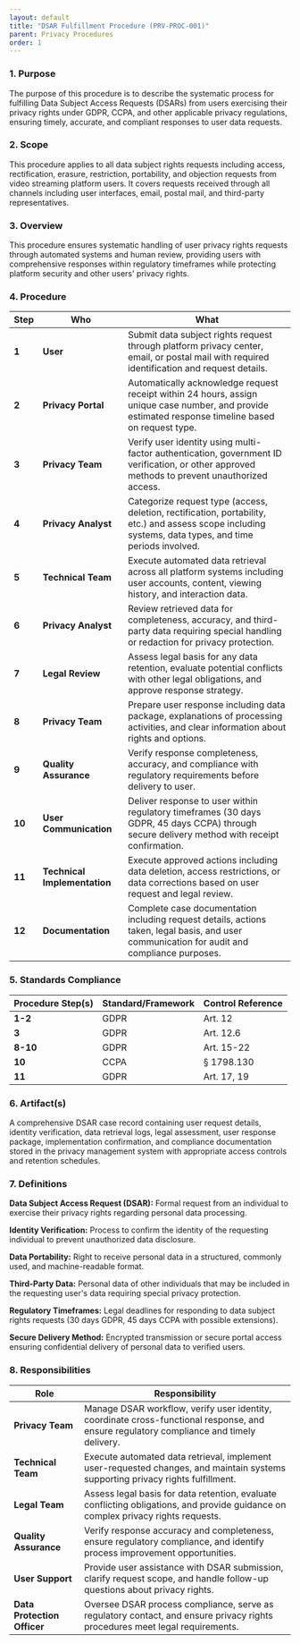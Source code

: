 ```yaml
---
layout: default
title: "DSAR Fulfillment Procedure (PRV-PROC-001)"
parent: Privacy Procedures
order: 1
---
```


### 1. Purpose

The purpose of this procedure is to describe the systematic process for fulfilling Data Subject Access Requests (DSARs) from users exercising their privacy rights under GDPR, CCPA, and other applicable privacy regulations, ensuring timely, accurate, and compliant responses to user data requests.

### 2. Scope

This procedure applies to all data subject rights requests including access, rectification, erasure, restriction, portability, and objection requests from video streaming platform users. It covers requests received through all channels including user interfaces, email, postal mail, and third-party representatives.

### 3. Overview

This procedure ensures systematic handling of user privacy rights requests through automated systems and human review, providing users with comprehensive responses within regulatory timeframes while protecting platform security and other users' privacy rights.

### 4. Procedure

| **Step** | **Who** | **What** |
| -------- | -------- | -------- |
| **1** | **User** | Submit data subject rights request through platform privacy center, email, or postal mail with required identification and request details. |
| **2** | **Privacy Portal** | Automatically acknowledge request receipt within 24 hours, assign unique case number, and provide estimated response timeline based on request type. |
| **3** | **Privacy Team** | Verify user identity using multi-factor authentication, government ID verification, or other approved methods to prevent unauthorized access. |
| **4** | **Privacy Analyst** | Categorize request type (access, deletion, rectification, portability, etc.) and assess scope including systems, data types, and time periods involved. |
| **5** | **Technical Team** | Execute automated data retrieval across all platform systems including user accounts, content, viewing history, and interaction data. |
| **6** | **Privacy Analyst** | Review retrieved data for completeness, accuracy, and third-party data requiring special handling or redaction for privacy protection. |
| **7** | **Legal Review** | Assess legal basis for any data retention, evaluate potential conflicts with other legal obligations, and approve response strategy. |
| **8** | **Privacy Team** | Prepare user response including data package, explanations of processing activities, and clear information about rights and options. |
| **9** | **Quality Assurance** | Verify response completeness, accuracy, and compliance with regulatory requirements before delivery to user. |
| **10** | **User Communication** | Deliver response to user within regulatory timeframes (30 days GDPR, 45 days CCPA) through secure delivery method with receipt confirmation. |
| **11** | **Technical Implementation** | Execute approved actions including data deletion, access restrictions, or data corrections based on user request and legal review. |
| **12** | **Documentation** | Complete case documentation including request details, actions taken, legal basis, and user communication for audit and compliance purposes. |

### 5. Standards Compliance

| **Procedure Step(s)** | **Standard/Framework** | **Control Reference** |
| --------------------- | ---------------------- | --------------------- |
| **1-2** | GDPR | Art. 12 |
| **3** | GDPR | Art. 12.6 |
| **8-10** | GDPR | Art. 15-22 |
| **10** | CCPA | § 1798.130 |
| **11** | GDPR | Art. 17, 19 |

### 6. Artifact(s)

A comprehensive DSAR case record containing user request details, identity verification, data retrieval logs, legal assessment, user response package, implementation confirmation, and compliance documentation stored in the privacy management system with appropriate access controls and retention schedules.

### 7. Definitions

**Data Subject Access Request (DSAR):** Formal request from an individual to exercise their privacy rights regarding personal data processing.

**Identity Verification:** Process to confirm the identity of the requesting individual to prevent unauthorized data disclosure.

**Data Portability:** Right to receive personal data in a structured, commonly used, and machine-readable format.

**Third-Party Data:** Personal data of other individuals that may be included in the requesting user's data requiring special privacy protection.

**Regulatory Timeframes:** Legal deadlines for responding to data subject rights requests (30 days GDPR, 45 days CCPA with possible extensions).

**Secure Delivery Method:** Encrypted transmission or secure portal access ensuring confidential delivery of personal data to verified users.

### 8. Responsibilities

| **Role** | **Responsibility** |
| -------- | ------------------ |
| **Privacy Team** | Manage DSAR workflow, verify user identity, coordinate cross-functional response, and ensure regulatory compliance and timely delivery. |
| **Technical Team** | Execute automated data retrieval, implement user-requested changes, and maintain systems supporting privacy rights fulfillment. |
| **Legal Team** | Assess legal basis for data retention, evaluate conflicting obligations, and provide guidance on complex privacy rights requests. |
| **Quality Assurance** | Verify response accuracy and completeness, ensure regulatory compliance, and identify process improvement opportunities. |
| **User Support** | Provide user assistance with DSAR submission, clarify request scope, and handle follow-up questions about privacy rights. |
| **Data Protection Officer** | Oversee DSAR process compliance, serve as regulatory contact, and ensure privacy rights procedures meet legal requirements. |
